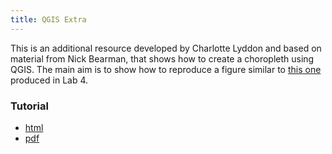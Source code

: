 ```yaml
---
title: QGIS Extra
---
```


This is an additional resource developed by Charlotte Lyddon and based on
material from Nick Bearman, that shows how to create a choropleth using QGIS.
The main aim is to show how to reproduce a figure similar to [this one](../content/labs/lab_04.html#Raster-basemaps) produced in
Lab 4.

### Tutorial

- [html](../content/labs/qgis_extra/qgis_mapping.html)
- [pdf](../content/labs/qgis_extra/qgis_mapping.pdf)


